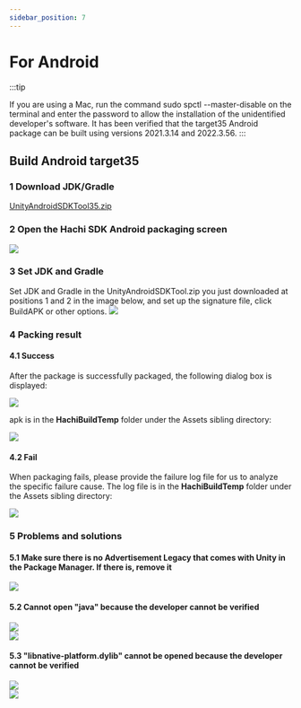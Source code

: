 ```yaml
---
sidebar_position: 7
---
```


# For Android

:::tip

 If you are using a Mac, run the command sudo spctl --master-disable on the terminal and enter the password to allow the installation of the unidentified developer's software.
 It has been verified that the target35 Android package can be built using versions 2021.3.14 and 2022.3.56.
:::

## Build Android target35
### 1 Download JDK/Gradle
 [UnityAndroidSDKTool35.zip](https://touka-artifacts.oss-cn-beijing.aliyuncs.com/TKG%20%E5%8F%91%E8%A1%8C%E6%8A%80%E6%9C%AF/Hachi%20SDK/UnityAndroidSDKTool35.zip)

### 2 Open the Hachi SDK Android packaging screen

![](/img/HCSDK/image52.png)
  
### 3 Set JDK and Gradle 
Set JDK and Gradle in the UnityAndroidSDKTool.zip you just downloaded at positions 1 and 2 in the image below, and set up the signature file, click BuildAPK or other options.
![](/img/HCSDK/image53.png)  


### 4 Packing result

#### 4.1 Success
After the package is successfully packaged, the following dialog box is displayed:

![](/img/HCSDK/image62.png)  

apk is in the **HachiBuildTemp** folder under the Assets sibling directory:

![](/img/HCSDK/image63.png)  

#### 4.2 Fail
When packaging fails, please provide the failure log file for us to analyze the specific failure cause. The log file is in the **HachiBuildTemp** folder under the Assets sibling directory:

![](/img/HCSDK/image64.png) 

### 5 Problems and solutions

#### 5.1 Make sure there is no Advertisement Legacy that comes with Unity in the Package Manager. If there is, remove it
    
![](/img/HCSDK/image54.png)  

#### 5.2 Cannot open "java" because the developer cannot be verified
![](/img/HCSDK/image55.png)  
![](/img/HCSDK/image56.png)  

#### 5.3 "libnative-platform.dylib" cannot be opened because the developer cannot be verified
![](/img/HCSDK/image57.png)  
![](/img/HCSDK/image58.png)  
